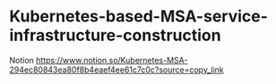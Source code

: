 # Kubernetes-based-MSA-service-infrastructure-construction
Notion
https://www.notion.so/Kubernetes-MSA-294ec80843ea80f8b4eaef4ee61c7c0c?source=copy_link
